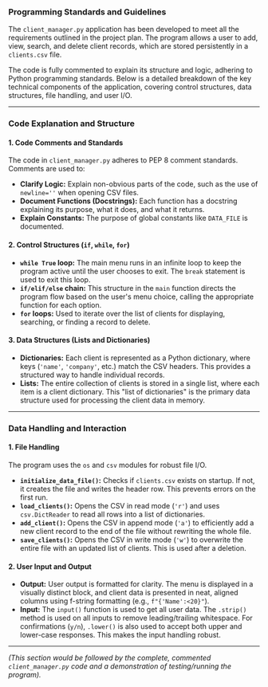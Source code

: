 ### **Programming Standards and Guidelines**

The `client_manager.py` application has been developed to meet all the requirements outlined in the project plan. The program allows a user to add, view, search, and delete client records, which are stored persistently in a `clients.csv` file.

The code is fully commented to explain its structure and logic, adhering to Python programming standards. Below is a detailed breakdown of the key technical components of the application, covering control structures, data structures, file handling, and user I/O.

---

### **Code Explanation and Structure**

#### **1. Code Comments and Standards**

The code in `client_manager.py` adheres to PEP 8 comment standards. Comments are used to:
*   **Clarify Logic:** Explain non-obvious parts of the code, such as the use of `newline=''` when opening CSV files.
*   **Document Functions (Docstrings):** Each function has a docstring explaining its purpose, what it does, and what it returns.
*   **Explain Constants:** The purpose of global constants like `DATA_FILE` is documented.

#### **2. Control Structures (`if`, `while`, `for`)**

*   **`while True` loop:** The main menu runs in an infinite loop to keep the program active until the user chooses to exit. The `break` statement is used to exit this loop.
*   **`if/elif/else` chain:** This structure in the `main` function directs the program flow based on the user's menu choice, calling the appropriate function for each option.
*   **`for` loops:** Used to iterate over the list of clients for displaying, searching, or finding a record to delete.

#### **3. Data Structures (Lists and Dictionaries)**

*   **Dictionaries:** Each client is represented as a Python dictionary, where keys (`'name'`, `'company'`, etc.) match the CSV headers. This provides a structured way to handle individual records.
*   **Lists:** The entire collection of clients is stored in a single list, where each item is a client dictionary. This "list of dictionaries" is the primary data structure used for processing the client data in memory.

---

### **Data Handling and Interaction**

#### **1. File Handling**

The program uses the `os` and `csv` modules for robust file I/O.
*   **`initialize_data_file()`:** Checks if `clients.csv` exists on startup. If not, it creates the file and writes the header row. This prevents errors on the first run.
*   **`load_clients()`:** Opens the CSV in read mode (`'r'`) and uses `csv.DictReader` to read all rows into a list of dictionaries.
*   **`add_client()`:** Opens the CSV in append mode (`'a'`) to efficiently add a new client record to the end of the file without rewriting the whole file.
*   **`save_clients()`:** Opens the CSV in write mode (`'w'`) to overwrite the entire file with an updated list of clients. This is used after a deletion.

#### **2. User Input and Output**

*   **Output:** User output is formatted for clarity. The menu is displayed in a visually distinct block, and client data is presented in neat, aligned columns using f-string formatting (e.g., `f"{'Name':<20}"`).
*   **Input:** The `input()` function is used to get all user data. The `.strip()` method is used on all inputs to remove leading/trailing whitespace. For confirmations (`y/n`), `.lower()` is also used to accept both upper and lower-case responses. This makes the input handling robust.

---
*(This section would be followed by the complete, commented `client_manager.py` code and a demonstration of testing/running the program).*
